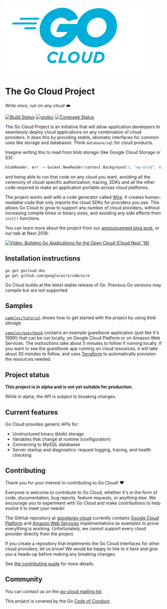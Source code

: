 <img src="logo-gopherblue.png" alt="" width="448" height="221">

# The Go Cloud Project

_Write once, run on any cloud ☁️_

[![Build Status](https://travis-ci.com/google/go-cloud.svg?branch=master)][travis]
[![godoc](https://godoc.org/github.com/google/go-cloud?status.svg)][godoc]
[![Coverage Status](https://coveralls.io/repos/github/google/go-cloud/badge.svg?branch=master)](https://coveralls.io/github/google/go-cloud?branch=master)

The Go Cloud Project is an initiative that will allow application developers to
seamlessly deploy cloud applications on any combination of cloud providers. It
does this by providing stable, idiomatic interfaces for common uses like storage
and databases. Think `database/sql` for cloud products.

Imagine writing this to read from blob storage (like Google Cloud Storage or
S3):

```go
blobReader, err := bucket.NewReader(context.Background(), "my-blob", nil)
```

and being able to run that code on any cloud you want, avoiding all the ceremony
of cloud-specific authorization, tracing, SDKs and all the other code required
to make an application portable across cloud platforms.

The project works well with a code generator called
[Wire](https://github.com/google/wire/blob/master/README.md). It
creates human-readable code that only imports the cloud SDKs for providers you
use. This allows Go Cloud to grow to support any number of cloud providers,
without increasing compile times or binary sizes, and avoiding any side effects
from `init()` functions.

You can learn more about the project from our [announcement blog post][], or our
talk at Next 2018:

[![Video: Building Go Applications for the Open Cloud (Cloud Next '18)](https://img.youtube.com/vi/_2ZwhvIkgek/0.jpg)][video]

[announcement blog post]: https://blog.golang.org/go-cloud
[godoc]: https://godoc.org/github.com/google/go-cloud
[travis]: https://travis-ci.com/google/go-cloud
[video]: https://www.youtube.com/watch?v=_2ZwhvIkgek

## Installation instructions

```shell
go get gocloud.dev
go get github.com/google/wire/cmd/wire
```

Go Cloud builds at the latest stable release of Go. Previous Go versions may
compile but are not supported.

## Samples

[`samples/tutorial`][tutorial] shows how to get started with the project by
using blob storage.

[`samples/guestbook`][guestbook] contains an example guestbook application (just
like it's 1999!) that can be run locally, on Google Cloud Platform or on Amazon
Web Services. The instructions take about 5 minutes to follow if running
locally. If you want to see the guestbook app running on cloud resources, it
will take about 30 minutes to follow, and uses [Terraform](http://terraform.io)
to automatically provision the resources needed.

[tutorial]: https://github.com/google/go-cloud/tree/master/samples/tutorial
[guestbook]: https://github.com/google/go-cloud/tree/master/samples/guestbook

## Project status

**This project is in alpha and is not yet suitable for production.**

While in alpha, the API is subject to breaking changes.

## Current features

Go Cloud provides generic APIs for:

*   Unstructured binary (blob) storage
*   Variables that change at runtime (configuration)
*   Connecting to MySQL databases
*   Server startup and diagnostics: request logging, tracing, and health
    checking

## Contributing

Thank you for your interest in contributing to Go Cloud! :heart:

Everyone is welcome to contribute to Go Cloud, whether it's in the form of code,
documentation, bug reports, feature requests, or anything else. We encourage you
to experiment with Go Cloud and make contributions to help evolve it to meet
your needs!

The GitHub repository at [google/go-cloud][go-cloud] currently contains
[Google Cloud Platform][gcp] and [Amazon Web Services][aws] implementations as
examples to prove everything is working. Unfortunately, we cannot support every
cloud provider directly from the project.

If you create a repository that implements the Go Cloud interfaces for other
cloud providers, let us know! We would be happy to link to it here and give you
a heads-up before making any breaking changes.

See [the contributing guide](./CONTRIBUTING.md) for more details.

[go-cloud]: https://github.com/google/go-cloud
[gcp]: http://cloud.google.com
[aws]: http://aws.amazon.com

## Community

You can contact us on the [go-cloud mailing list][].

This project is covered by the Go [Code of Conduct][].

[Code of Conduct]: ./CODE_OF_CONDUCT.md
[go-cloud mailing list]: https://groups.google.com/forum/#!forum/go-cloud
